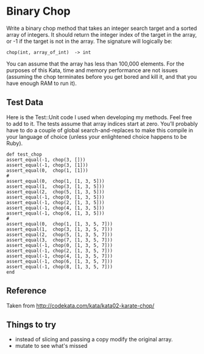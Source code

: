 # Binary Chop
Write a binary chop method that takes an integer search target and a sorted array of integers. It should return the integer index of the target in the array, or -1 if the target is not in the array. The signature will logically be:

```chop(int, array_of_int)  -> int```

You can assume that the array has less than 100,000 elements. For the purposes of this Kata, time and memory performance are not issues (assuming the chop terminates before you get bored and kill it, and that you have enough RAM to run it).

## Test Data

Here is the Test::Unit code I used when developing my methods. Feel free to add to it. The tests assume that array indices start at zero. You’ll probably have to do a couple of global search-and-replaces to make this compile in your language of choice (unless your enlightened choice happens to be Ruby).

```
def test_chop
assert_equal(-1, chop(3, []))
assert_equal(-1, chop(3, [1]))
assert_equal(0,  chop(1, [1]))
#
assert_equal(0,  chop(1, [1, 3, 5]))
assert_equal(1,  chop(3, [1, 3, 5]))
assert_equal(2,  chop(5, [1, 3, 5]))
assert_equal(-1, chop(0, [1, 3, 5]))
assert_equal(-1, chop(2, [1, 3, 5]))
assert_equal(-1, chop(4, [1, 3, 5]))
assert_equal(-1, chop(6, [1, 3, 5]))
#
assert_equal(0,  chop(1, [1, 3, 5, 7]))
assert_equal(1,  chop(3, [1, 3, 5, 7]))
assert_equal(2,  chop(5, [1, 3, 5, 7]))
assert_equal(3,  chop(7, [1, 3, 5, 7]))
assert_equal(-1, chop(0, [1, 3, 5, 7]))
assert_equal(-1, chop(2, [1, 3, 5, 7]))
assert_equal(-1, chop(4, [1, 3, 5, 7]))
assert_equal(-1, chop(6, [1, 3, 5, 7]))
assert_equal(-1, chop(8, [1, 3, 5, 7]))
end
```

## Reference
Taken from http://codekata.com/kata/kata02-karate-chop/

## Things to try
* instead of slicing and passing a copy modify the original array.
* mutate to see what's missed